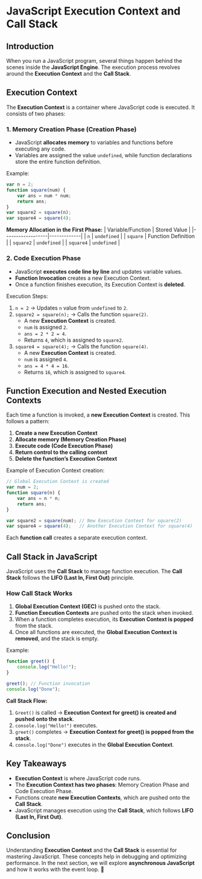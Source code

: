 # JavaScript Execution Context and Call Stack

## **Introduction**
When you run a JavaScript program, several things happen behind the scenes inside the **JavaScript Engine**. The execution process revolves around the **Execution Context** and the **Call Stack**.

## **Execution Context**
The **Execution Context** is a container where JavaScript code is executed. It consists of two phases:

### **1. Memory Creation Phase (Creation Phase)**
- JavaScript **allocates memory** to variables and functions before executing any code.
- Variables are assigned the value `undefined`, while function declarations store the entire function definition.

Example:
```js
var n = 2;
function square(num) {
    var ans = num * num;
    return ans;
}
var square2 = square(n);
var square4 = square(4);
```
**Memory Allocation in the First Phase:**
| Variable/Function | Stored Value |
|------------------|-------------|
| `n` | `undefined` |
| `square` | Function Definition |
| `square2` | `undefined` |
| `square4` | `undefined` |

### **2. Code Execution Phase**
- JavaScript **executes code line by line** and updates variable values.
- **Function Invocation** creates a new Execution Context.
- Once a function finishes execution, its Execution Context is **deleted**.

Execution Steps:
1. `n = 2` → Updates `n` value from `undefined` to `2`.
2. `square2 = square(n);` → Calls the function `square(2)`.
   - A new **Execution Context** is created.
   - `num` is assigned `2`.
   - `ans = 2 * 2 = 4`.
   - Returns `4`, which is assigned to `square2`.
3. `square4 = square(4);` → Calls the function `square(4)`.
   - A new **Execution Context** is created.
   - `num` is assigned `4`.
   - `ans = 4 * 4 = 16`.
   - Returns `16`, which is assigned to `square4`.

## **Function Execution and Nested Execution Contexts**
Each time a function is invoked, a **new Execution Context** is created. This follows a pattern:
1. **Create a new Execution Context**
2. **Allocate memory (Memory Creation Phase)**
3. **Execute code (Code Execution Phase)**
4. **Return control to the calling context**
5. **Delete the function’s Execution Context**

Example of Execution Context creation:
```js
// Global Execution Context is created
var num = 2;
function square(n) {
    var ans = n * n;
    return ans;
}

var square2 = square(num); // New Execution Context for square(2)
var square4 = square(4);   // Another Execution Context for square(4)
```
Each **function call** creates a separate execution context.

## **Call Stack in JavaScript**
JavaScript uses the **Call Stack** to manage function execution. The **Call Stack** follows the **LIFO (Last In, First Out)** principle.

### **How Call Stack Works**
1. **Global Execution Context (GEC)** is pushed onto the stack.
2. **Function Execution Contexts** are pushed onto the stack when invoked.
3. When a function completes execution, its **Execution Context is popped** from the stack.
4. Once all functions are executed, the **Global Execution Context is removed**, and the stack is empty.

Example:
```js
function greet() {
    console.log("Hello!");
}

greet(); // Function invocation
console.log("Done");
```
**Call Stack Flow:**
1. `Greet()` is called → **Execution Context for greet() is created and pushed onto the stack**.
2. `console.log("Hello!")` executes.
3. `greet()` completes → **Execution Context for greet() is popped from the stack**.
4. `console.log("Done")` executes in the **Global Execution Context**.

## **Key Takeaways**
- **Execution Context** is where JavaScript code runs.
- The **Execution Context has two phases**: Memory Creation Phase and Code Execution Phase.
- Functions create **new Execution Contexts**, which are pushed onto the **Call Stack**.
- JavaScript manages execution using the **Call Stack**, which follows **LIFO (Last In, First Out)**.

## **Conclusion**
Understanding **Execution Context** and the **Call Stack** is essential for mastering JavaScript. These concepts help in debugging and optimizing performance. In the next section, we will explore **asynchronous JavaScript** and how it works with the event loop. 🚀
